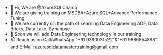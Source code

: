 - 👋 Hi, We are @AzureSQLChamp
- 👀 We are giving training on MSDBA+Azure SQL+Advance Performance Tuning
- 🌱 We are currently on the path of Learning Data Engineering ADF, Data Bricks, Data Lake, Synanpse
- 💞️ Soon we will add Data Engineering technology in our training
- 📫 Reach us on Call/WhatsApp "+91 9390031522"&"+91 9686854898" and E-Mail: azuresqldatamastertraining@gmail.com

<!---
AzureSQLChamp/AzureSQLChamp is a ✨ special ✨ repository because its `README.md` (this file) appears on your GitHub profile.
You can click the Preview link to take a look at your changes.
--->
